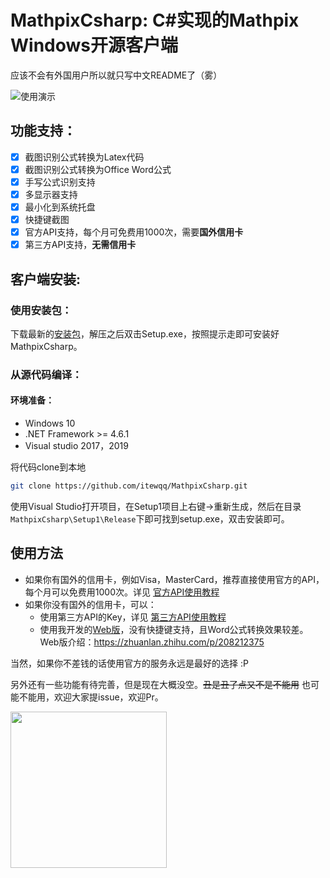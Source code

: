 # MathpixCsharp: C#实现的Mathpix Windows开源客户端

应该不会有外国用户所以就只写中文README了（雾）

![使用演示](/images/demo1.gif)

## 功能支持：

- [x] 截图识别公式转换为Latex代码
- [x] 截图识别公式转换为Office Word公式
- [x] 手写公式识别支持
- [x] 多显示器支持
- [x] 最小化到系统托盘
- [x] 快捷键截图
- [x] 官方API支持，每个月可免费用1000次，需要**国外信用卡**
- [x] 第三方API支持，**无需信用卡**

## 客户端安装:

### 使用安装包：

下载最新的[安装包](https://github.com/itewqq/MathpixCsharp/releases/download/0.0.7/MathpixCsharpV0.0.7.zip)，解压之后双击Setup.exe，按照提示走即可安装好MathpixCsharp。

### 从源代码编译：

#### 环境准备：

- Windows 10
- .NET Framework >= 4.6.1
- Visual studio 2017，2019
  
将代码clone到本地

```sh
git clone https://github.com/itewqq/MathpixCsharp.git
```

使用Visual Studio打开项目，在Setup1项目上右键->重新生成，然后在目录```MathpixCsharp\Setup1\Release```下即可找到setup.exe，双击安装即可。

## 使用方法

- 如果你有国外的信用卡，例如Visa，MasterCard，推荐直接使用官方的API，每个月可以免费用1000次。详见 [官方API使用教程](https://github.com/itewqq/MathpixCsharp/blob/dev/OfficialApi.md)
- 如果你没有国外的信用卡，可以：
  - 使用第三方API的Key，详见 [第三方API使用教程](https://github.com/itewqq/MathpixCsharp/blob/dev/ThirdpartyApi.md)
  - 使用我开发的[Web版](https://mathf.itewqq.cn/)，没有快捷键支持，且Word公式转换效果较差。Web版介绍：https://zhuanlan.zhihu.com/p/208212375
  
  
当然，如果你不差钱的话使用官方的服务永远是最好的选择 :P

另外还有一些功能有待完善，但是现在大概没空。~~丑是丑了点又不是不能用~~ 也可能不能用，欢迎大家提issue，欢迎Pr。

<img  src="/images/goodbye.jpg" height="250" align=center />
